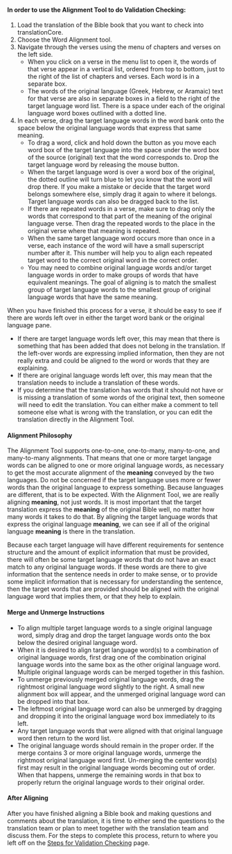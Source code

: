 #### In order to use the Alignment Tool to do Validation Checking:  

1. Load the translation of the Bible book that you want to check into translationCore. 
1. Choose the Word Alignment tool. 
1. Navigate through the verses using the menu of chapters and verses on the left side.
    *  When you click on a verse in the menu list to open it, the words of that verse appear in a vertical list, ordered from top to bottom, just to the right of the list of chapters and verses. Each word is in a separate box.
    *  The words of the original language (Greek, Hebrew, or Aramaic) text for that verse are also in separate boxes in a field to the right of the target language word list. There is a space under each of the original language word boxes outlined with a dotted line.
1. In each verse, drag the target language words in the word bank onto the space below the original language words that express that same meaning. 
    * To drag a word, click and hold down the button as you move each word box of the target language into the space under the word box of the source (original) text that the word corresponds to. Drop the target language word by releasing the mouse button.
    * When the target language word is over a word box of the original, the dotted outline will turn blue to let you know that the word will drop there. If you make a mistake or decide that the target word belongs somewhere else, simply drag it again to where it belongs. Target language words can also be dragged back to the list.
    * If there are repeated words in a verse, make sure to drag only the words that correspond to that part of the meaning of the original language verse. Then drag the repeated words to the place in the original verse where that meaning is repeated. 
    * When the same target language word occurs more than once in a verse, each instance of the word will have a small superscript number after it. This number will help you to align each repeated target word to the correct original word in the correct order.
    * You may need to combine original language words and/or target language words in order to make groups of words that have equivalent meanings. The goal of aligning is to match the smallest group of target language words to the smallest group of original language words that have the same meaning.
  
When you have finished this process for a verse, it should be easy to see if there are words left over in either the target word bank or the original language pane.

* If there are target language words left over, this may mean that there is something that has been added that does not belong in the translation. If the left-over words are expressing implied information, then they are not really extra and could be aligned to the word or words that they are explaining. 
* If there are original language words left over, this may mean that the translation needs to include a translation of these words. 
* If you determine that the translation has words that it should not have or is missing a translation of some words of the original text, then someone will need to edit the translation. You can either make a comment to tell someone else what is wrong with the translation, or you can edit the translation directly in the Alignment Tool.  

#### Alignment Philosophy

The Alignment Tool supports one-to-one, one-to-many, many-to-one, and many-to-many alignments. That means that one or more target langage words can be aligned to one or more original language words, as necessary to get the most accurate alignment of the **meaning** conveyed by the two languages. Do not be concerned if the target language uses more or fewer words than the original language to express something. Because languages are different, that is to be expected. With the Alignment Tool, we are really aligning **meaning**, not just words. It is most important that the target translation express the **meaning** of the original Bible well, no matter how many words it takes to do that. By aligning the target language words that express the original language **meaning**, we can see if all of the original language **meaning** is there in the translation.

Because each target language will have different requirements for sentence structure and the amount of explicit information that must be provided, there will often be some target language words that do not have an exact match to any original language words. If these words are there to give information that the sentence needs in order to make sense, or to provide some implicit information that is necessary for understanding the sentence, then the target words that are provided should be aligned with the original language word that implies them, or that they help to explain.

#### Merge and Unmerge Instructions  

* To align multiple target language words to a single original language word, simply drag and drop the target language words onto the box below the desired original language word.
* When it is desired to align target language word(s) to a combination of original language words, first drag one of the combination original language words into the same box as the other original language word. Multiple original language words can be merged together in this fashion.
* To unmerge previously merged original language words, drag the rightmost original language word slightly to the right. A small new alignment box will appear, and the unmerged original language word can be dropped into that box.
* The leftmost original language word can also be unmerged by dragging and dropping it into the original language word box immediately to its left.
* Any target language words that were aligned with that original language word then return to the word list.
* The original language words should remain in the proper order. If the merge contains 3 or more original language words, unmerge the rightmost original language word first. Un-merging the center word(s) first may result in the original language words becoming out of order. When that happens, unmerge the remaining words in that box to properly return the original language words to their original order.

#### After Aligning

After you have finished aligning a Bible book and making questions and comments about the translation, it is time to either send the questions to the translation team or plan to meet together with the translation team and discuss them. For the steps to complete this process, return to where you left off on the [Steps for Validation Checking](../vol2-steps/01.md) page. 